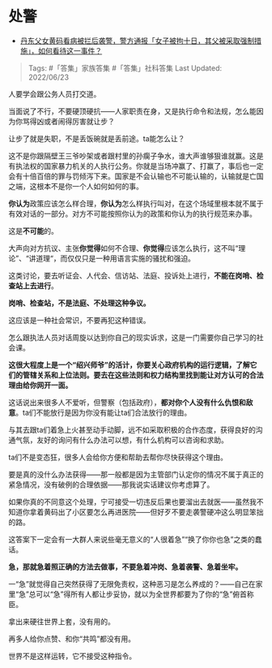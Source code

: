 # 处警

- [丹东父女黄码看病被拦后袭警，警方通报「女子被拘十日，其父被采取强制措施」，如何看待这一事件？](https://www.zhihu.com/question/539068315/answer/2541586533)

>Tags: #「答集」家族答集  #「答集」社科答集 
>Last Updated: 2022/06/23

人要学会跟公务人员打交道。

当面说了不行，不要硬顶硬抗——人家职责在身，又是执行命令和法规，怎么能因为你骂得凶或者闹得厉害就让步？

让步了就是失职，不是丢饭碗就是丢前途。ta能怎么让？

这不是你跟隔壁王三爷吵架或者跟村里的孙瘸子争水，谁大声谁够狠谁就赢。这是有执法权的国家暴力机关的人执行公务。你就是当场冲赢了、打赢了，事后也一定会有十倍百倍的罪与罚倾泻下来。国家是不会认输也不可能认输的，认输就是亡国之端，这根本不是你一个人如何如何的事。

**你认为**政策应该怎么样合理，**你认为**怎么样执行叫对，在这个场域里根本就不属于有效对话的一部分。对方不可能按照你认为的政策和你认为的执行规范来办事。

这是**不可能**的。

大声向对方抗议、主张**你觉得**如何不合理、**你觉得**应该怎么执行，这不叫“理论”、“讲道理“，而仅仅只是一种用语言实施的骚扰和强迫。

这类讨论，要去听证会、人代会、信访站、法庭、投诉处上进行，**不能在岗哨、检查站上去进行**。

**岗哨、检查站，不是法庭、不处理这种争议。**

这应该是一种社会常识，不要再犯这种错误。

  

怎么跟执法人员对话周旋以达到你自己的现实诉求，这是一门需要你自己学习的社会课。

**这很大程度上是一个“绍兴师爷”的活计，你要关心政府机构的运行逻辑，了解它们的管辖关系和上位法则。要去在这些法则和权力结构里找到能让对方认可的合法理由给你网开一面。**

这话说出来很多人不爱听，但警察（包括政府），**都对你个人没有什么仇恨和敌意**。ta们不能放行是因为你没有能让ta们合法放行的理由。

与其去跟ta们着急上火甚至动手动脚，远不如采取积极的合作态度，获得良好的沟通气氛，友好的询问有什么办法可以想，有什么机构可以咨询和求助。

ta们不是变态狂，很多人会给你方便和帮助去帮你尽快获得这个理由。

要是真的没什么办法获得——那一般都是因为主管部门认定你的情况不属于真正的紧急情况，没有破例的合理依据——那我说实话建议你考虑算了。

如果你真的不同意这个处理，宁可接受一切违反后果也要溜出去就医——虽然我不知道你拿着黄码出了小区要怎么再进医院——但好歹不要走袭警硬冲这么明显笨拙的路。

这答案下一定会有一大群人来说些毫无意义的“人很着急”“换了你你也急”之类的蠢话。

**急，那就急着照正确的方法去做事，不要急着冲岗、急着袭警、急着坐牢。**

一“急”就觉得自己突然获得了无限免责权，这种恶习是怎么养成的？——自己在家里“急”总可以“急”得所有人都让步妥协，就以为全世界都要为了你的“急”俯首称臣。

拿出来硬往世界上套，没有用的。

再多人给你点赞、和你“共鸣”都没有用。

世界不是这样运转，它不接受这种指令。